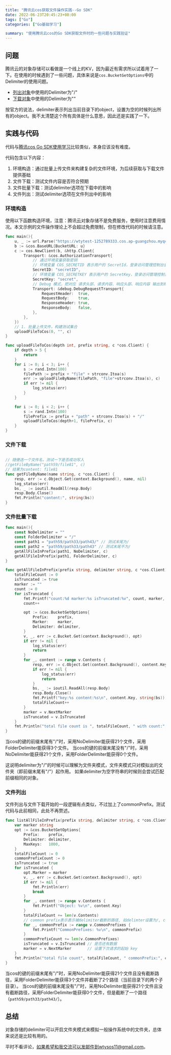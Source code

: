 ```yaml
---
title: "腾讯云cos获取文件操作实践--Go SDK"
date: 2022-06-23T20:45:23+08:00
tags: ["Go"]
categories: ["Go基础学习"]

summary: "使用腾讯云cos的Go SDK获取文件时的一些问题与实践验证"
---
```


## 问题

腾讯云的对象存储可以看做是一个线上的KV，因为最近有需求所以试着用了一下。在使用的时候遇到了一些问题，具体来说是`cos.BucketGetOptions`中的Delimiter的使用问题。
* [列出对象](https://cloud.tencent.com/document/product/436/65647)中使用的Delimiter为"/"
* [下载对象](https://cloud.tencent.com/document/product/436/65646)中使用的Delimiter为""

按官方的说法，delimiter表示列出当前目录下的object，设置为空的时候列出所有的object。我不太清楚这个所有具体是什么意思，因此还是实践了一下。

## 实践与代码
代码与[腾讯cos Go SDK使用学习](https://www.challengefilter.com/posts/20220613_%E8%85%BE%E8%AE%AF%E4%BA%91cos-go-sdk%E4%BD%BF%E7%94%A8%E5%AD%A6%E4%B9%A0/)比较类似，本身应该没有难度。

代码包含以下内容：
1. 环境构造：通过批量上传文件来构建复杂的文件环境，为后续获取与下载文件提供基础
2. 文件下载：测试文件内容是否符合预期
3. 文件批量下载：测试delimiter选项在下载中的影响
4. 文件列出：测试delimiter选项在文件列出中的影响

### 环境构造

使用以下函数构造环境，注意：腾讯云对象存储不是免费服务，使用时注意费用情况。本文示例的文件操作理论上不会超过免费限制，但在修改代码的时候请注意。

```go
func main(){
    u, _ := url.Parse("https://wtytest-1252789333.cos.ap-guangzhou.myqcloud.com")
	b := &cos.BaseURL{BucketURL: u}
	c := cos.NewClient(b, &http.Client{
		Transport: &cos.AuthorizationTransport{
			// 通过环境变量获取密钥
			// 环境变量 COS_SECRETID 表示用户的 SecretId，登录访问管理控制台查看密钥，https://console.cloud.tencent.com/cam/capi
			SecretID: "secretID",
			// 环境变量 COS_SECRETKEY 表示用户的 SecretKey，登录访问管理控制台查看密钥，https://console.cloud.tencent.com/cam/capi
			SecretKey: "secret",
			// Debug 模式，把对应 请求头部、请求内容、响应头部、响应内容 输出到标准输出
			Transport: &debug.DebugRequestTransport{
				RequestHeader:  true,
				RequestBody:    true,
				ResponseHeader: true,
				ResponseBody:   false,
			},
		},
	})
	// 1. 批量上传文件，构建测试集合
	uploadFileToCos(0, "", c)
}

func uploadFileToCos(depth int, prefix string, c *cos.Client) {
	if depth > 5 {
		return
	}
	for i := 0; i < 3; i++ {
		s := rand.Intn(100)
		filePath := prefix + "file" + strconv.Itoa(s)
		err := uploadFileByName(filePath, "file"+strconv.Itoa(s), c)
		if err != nil {
			log_status(err)
		}
	}

	for i := 0; i < 2; i++ {
		s := rand.Intn(100)
		filePrefix := prefix + "path" + strconv.Itoa(s) + "/"
		uploadFileToCos(depth+1, filePrefix, c)
	}
}
```
### 文件下载

```go

// 随便选一个文件名，测试一下是否成功写入
//getFileByName("path59/file81", c)
// 结果为content: file81
func getFileByName(name string, c *cos.Client) {
	resp, err := c.Object.Get(context.Background(), name, nil)
	log_status(err)
	bs, _ := ioutil.ReadAll(resp.Body)
	resp.Body.Close()
	fmt.Println("content:", string(bs))
}
```

### 文件批量下载

```go
func main(){
	const NoDelimiter = ""
	const FolderDelimiter = "/"
	const path1 = "path59/path33/path43/" // 测试末尾为/
    const path2 = "path59/path33/path43" // 测试末尾不为/
	getAllFileInPrefix(path1, NoDelimiter, c)
	getAllFileInPrefix(path1, FolderDelimiter, c)
}

func getAllFileInPrefix(prefix string, delimiter string, c *cos.Client) {
	totalFileCount := 0
	isTruncated := true
	marker := ""
	count := 0
	for isTruncated {
		fmt.Printf("count:%d marker:%s isTruncated:%v", count, marker, isTruncated)
		count++

		opt := &cos.BucketGetOptions{
			Prefix:    prefix,
			Marker:    marker,
			Delimiter: delimiter,
		}
		v, _, err := c.Bucket.Get(context.Background(), opt)
		if err != nil {
			log_status(err)
			return
		}
		for _, content := range v.Contents {
			resp, err := c.Object.Get(context.Background(), content.Key, nil)
			if err != nil {
				log_status(err)
				return
			}
			bs, _ := ioutil.ReadAll(resp.Body)
			resp.Body.Close()
			fmt.Printf("key:%s content:%s\n", content.Key, string(bs))
			totalFileCount++
		}
		marker = v.NextMarker
		isTruncated = v.IsTruncated
	}
	fmt.Println("total file count is ", totalFileCount, " with count:", count)
}

```

当cos的键的前缀末尾有"/"时，采用NoDelimiter能获得21个文件，采用FolderDelimiter能获得3个文件。
当cos的键的前缀末尾没有"/"时，采用NoDelimiter能获得21个文件，采用FolderDelimiter能获得0个文件。

这说明delimiter为"/"的时候可以理解为文件夹模式，文件夹模式只对模拟出的文件夹（即前缀末尾有"/"）起作用。
如果delimiter为空字符串的时候则会尝试匹配前缀相同的对象。

### 文件列出

文件列出与文件下载开始的一段逻辑有点类似，不过加上了commonPrefix。测试代码与此前相同，此处不再赘述。

```go
func listAllFileInPrefix(prefix string, delimiter string, c *cos.Client) {
	var marker string
	opt := &cos.BucketGetOptions{
		Prefix:    prefix,
		Delimiter: delimiter,
		MaxKeys:   1000,
	}
	totalFileCount := 0
	commonPrefixCount := 0
	isTruncated := true
	for isTruncated {
		opt.Marker = marker
		v, _, err := c.Bucket.Get(context.Background(), opt)
		if err != nil {
			fmt.Println(err)
			break
		}
		for _, content := range v.Contents {
			fmt.Printf("Object: %v\n", content.Key)
		}
		totalFileCount += len(v.Contents)
		// common prefix表示表示被delimiter截断的路径, 如delimter设置为/, common prefix则表示所有子目录的路径
		for _, commonPrefix := range v.CommonPrefixes {
			fmt.Printf("CommonPrefixes: %v\n", commonPrefix)
		}
		commonPrefixCount += len(v.CommonPrefixes)
		isTruncated = v.IsTruncated // 是否还有数据
		marker = v.NextMarker       // 设置下次请求的起始 key
	}
	fmt.Println("total file count", totalFileCount, " commonPrefix:", commonPrefixCount)
}
```

当cos的键的前缀末尾有"/"时，采用NoDelimiter能获得21个文件且没有截断路径，采用FolderDelimiter能获得3个文件并截断了2个路径（当前目录下的两个子目录）。
当cos的键的前缀末尾没有"/"时，采用NoDelimiter能获得21个文件且没有截断路径，采用FolderDelimiter能获得0个文件，但是截断了一个路径（`path59/path33/path43/`）。

## 总结

对象存储的delimiter可以开启文件夹模式来模拟一般操作系统中的文件夹，总体来说还是比较有用的。

平时不看评论，如果希望和我交流可以发邮件到wtysos11@gmail.com。